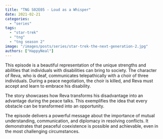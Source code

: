 ```yaml
---
title: "TNG S02E05 - Loud as a Whisper"
date: 2021-02-21
categories:
  - "series"
tags:
  - "star-trek"
  - "tng"
  - "tng season 2"
image: "/images/posts/series/star-trek-the-next-generation-2.jpg"
authors: ["HappyNeal"]
---
```


This episode is a beautiful representation of the unique strengths and abilities that individuals with disabilities can bring to society. The character of Reva, who is deaf, communicates telepathically with a choir of three individuals. During a peace negotiation, the choir is killed, and Reva must accept and learn to embrace his disability.

The story showcases how Reva transforms his disadvantage into an advantage during the peace talks. This exemplifies the idea that every obstacle can be transformed into an opportunity.

The episode delivers a powerful message about the importance of mutual understanding, communication, and diplomacy in resolving conflicts. It demonstrates that peaceful coexistence is possible and achievable, even in the most challenging circumstances.
